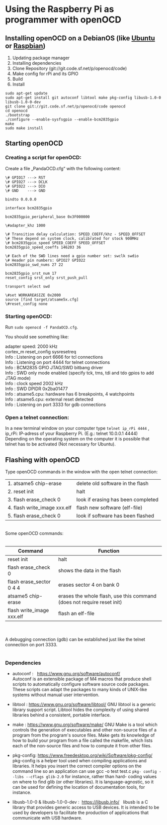 # Using the Raspberry Pi as programmer with openOCD

## Installing openOCD on a DebianOS (like [Ubuntu](https://wiki.ubuntu.com/ARM/RaspberryPi) or [Raspbian](https://www.raspberrypi.org/downloads/raspbian/))

1) Updating package manager
2) Installing dependencies
3) Clone Repository (git://git.code.sf.net/p/openocd/code)
4) Make config for rPi and its GPIO
5) Build
6) Install

```
sudo apt-get update
sudo apt-get install git autoconf libtool make pkg-config libusb-1.0-0 libusb-1.0-0-dev
git clone git://git.code.sf.net/p/openocd/code openocd
cd openocd
./bootstrap
./configure --enable-sysfsgpio --enable-bcm2835gpio
make
sudo make install
```

## Starting openOCD

### Creating a script for openOCD:  

Create a file „PandaOCD.cfg“ with the following content:
   

	\# GPIO17 ---> RST
	\# GPIO27 ---> DCLK
	\# GPIO22 ---> DIO
	\# GND    ---> GND
	
	bindto 0.0.0.0
	
	interface bcm2835gpio
	
	bcm2835gpio_peripheral_base 0x3F000000
	
	\#adapter_khz 1000
	
	\# Transition delay calculation: SPEED_COEFF/khz - SPEED_OFFSET
	\# These depend on system clock, calibrated for stock 900MHz
	\# bcm2835gpio_speed SPEED_COEFF SPEED_OFFSET
	bcm2835gpio_speed_coeffs 146203 36
	
	\# Each of the SWD lines need a gpio number set: swclk swdio
	\# Header pin numbers: GPIO27 GPIO22
	bcm2835gpio_swd_nums 27 22
	
	bcm2835gpio_srst_num 17
	reset_config srst_only srst_push_pull
	
	transport select swd
	
	\#set WORKAREASIZE 0x2000
	source [find target/atsame5x.cfg]
	\#reset_config none
	
	
### Starting openOCD:  

Run `sudo openocd -f PandaOCD.cfg`.

You should see something like:

 adapter speed: 2000 kHz <br />
 cortex_m reset_config sysresetreq <br />
 Info : Listening on port 6666 for tcl connections <br />
 Info : Listening on port 4444 for telnet connections <br />
 Info : BCM2835 GPIO JTAG/SWD bitbang driver <br />
 Info : SWD only mode enabled (specify tck, tms, tdi and tdo gpios to add JTAG mode) <br />
 Info : clock speed 2002 kHz <br />
 Info : SWD DPIDR 0x2ba01477 <br />
 Info : atsame5.cpu: hardware has 6 breakpoints, 4 watchpoints <br />
 Info : atsame5.cpu: external reset detected <br />
 Info : Listening on port 3333 for gdb connections 

### Open a telnet connection:  

In a new terminal window on your computer type `telnet ip_rPi 4444` , ip_rPi: IP-adress of your Raspberry Pi. (E.g.: telnet 10.0.0.1 4444)<br />
Depending on the operating system on the computer it is possible that telnet has to be activated (Not necessary for Ubuntu).

## Flashing with openOCD  

Type openOCD commands in the window with the open telnet connection:

|                              |                                     | 
|----------------------------- |  -----------------------------------|                       
|1. atsame5 chip-erase	       |   delete old software in the flash |
|2. reset init	               |   halt                             |
|3. flash erase_check 0	       |   look if erasing has been completed |
|4. flash write_image xxx.elf  |   flash new software (elf-file)      |
|5. flash erase_check 0	       |   look if software has been flashed

<br />
Some openOCD commands: <br />
<br />

Command                            |  Function
---------------------------------- | ---------------------------------------------
reset init                         |  halt
flash erase_check 0                |  shows the data in the flash
flash erase_sector 0 4 4           |  erases sector 4 on bank 0
atsame5 chip-erase                 |  erases the whole flash, use this command (does not require reset init)
flash write_image xxx.elf          |  flash an elf-file


<br />
<br />
A debugging connection (gdb) can be established just like the telnet connection on port 3333. 

<br />
<br />

### Dependencies

- autoconf :  	https://www.gnu.org/software/autoconf/  
	Autoconf is an extensible package of M4 macros that produce shell 	scripts to automatically configure software source code packages. 	These scripts can adapt the packages to many kinds of UNIX-like 	systems without manual user intervention.

- libtool :
	https://www.gnu.org/software/libtool/ 
	GNU libtool is a generic library support script. Libtool hides the 	complexity of using shared libraries behind a consistent, portable 	interface. 
	
- make :
	https://www.gnu.org/software/make/ 
	GNU Make is a tool which controls the generation of executables 	and other non-source files of a program from the program's source 	files. Make gets its knowledge of how to build your program from a 	file called the makefile, which lists each of the non-source files and 	how to compute it from other files.  
  
 - pkg-config: 
	https://www.freedesktop.org/wiki/Software/pkg-config/  	pkg-config is a helper tool used when compiling applications and 	libraries. It helps you insert the correct compiler options on the 	command line so an application can use gcc -o test test.c `pkg-	config --libs --cflags glib-2.0` for instance, rather than hard-	coding values on where to find glib (or other libraries). It is 	language-agnostic, so it can be used for defining the location of 	documentation tools, for instance. 
  
- libusb-1.0-0 & libusb-1.0-0-dev : 	https://libusb.info/  	libusb is a C library that provides generic access to USB devices. It 	is intended to be used by developers to facilitate the production of 	applications that communicate with USB hardware.
